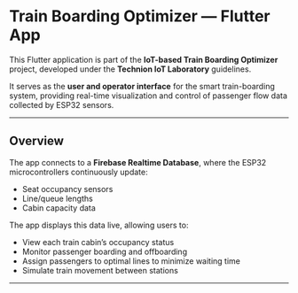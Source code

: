 # Train Boarding Optimizer — Flutter App

This Flutter application is part of the **IoT-based Train Boarding Optimizer** project, developed under the **Technion IoT Laboratory** guidelines.

It serves as the **user and operator interface** for the smart train-boarding system, providing real-time visualization and control of passenger flow data collected by ESP32 sensors.

---

## Overview

The app connects to a **Firebase Realtime Database**, where the ESP32 microcontrollers continuously update:
- Seat occupancy sensors
- Line/queue lengths
- Cabin capacity data

The app displays this data live, allowing users to:
- View each train cabin’s occupancy status  
- Monitor passenger boarding and offboarding  
- Assign passengers to optimal lines to minimize waiting time  
- Simulate train movement between stations

---

